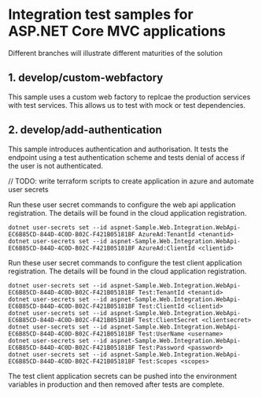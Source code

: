 # Integration test samples for ASP.NET Core MVC applications

Different branches will illustrate different maturities of the solution

## 1. develop/custom-webfactory

This sample uses a custom web factory to replcae the production services with test services.  This allows us to test with mock or test dependencies.


## 2. develop/add-authentication

This sample introduces authentication and authorisation.  It tests the endpoint using a test authentication scheme and tests denial of access if the user is not authenticated.

// TODO: write terraform scripts to create application in azure and automate user secrets

Run these user secret commands to configure the web api application registration.  The details will be found in the cloud application registration.

```
dotnet user-secrets set --id aspnet-Sample.Web.Integration.WebApi-EC6B85CD-844D-4C0D-B02C-F421B05181BF AzureAd:TenantId <tenantid>
dotnet user-secrets set --id aspnet-Sample.Web.Integration.WebApi-EC6B85CD-844D-4C0D-B02C-F421B05181BF AzureAd:ClientId <clientid>
```

Run these user secret commands to configure the test client application registration.  The details will be found in the cloud application registration.

```
dotnet user-secrets set --id aspnet-Sample.Web.Integration.WebApi-EC6B85CD-844D-4C0D-B02C-F421B05181BF Test:TenantId <tenantid>
dotnet user-secrets set --id aspnet-Sample.Web.Integration.WebApi-EC6B85CD-844D-4C0D-B02C-F421B05181BF Test:ClientId <clientid>
dotnet user-secrets set --id aspnet-Sample.Web.Integration.WebApi-EC6B85CD-844D-4C0D-B02C-F421B05181BF Test:ClientSecret <clientsecret>
dotnet user-secrets set --id aspnet-Sample.Web.Integration.WebApi-EC6B85CD-844D-4C0D-B02C-F421B05181BF Test:UserName <username>
dotnet user-secrets set --id aspnet-Sample.Web.Integration.WebApi-EC6B85CD-844D-4C0D-B02C-F421B05181BF Test:Password <password>
dotnet user-secrets set --id aspnet-Sample.Web.Integration.WebApi-EC6B85CD-844D-4C0D-B02C-F421B05181BF Test:Scopes <scopes>
```

The test client application secrets can be pushed into the environment variables in production and then removed after tests are complete.